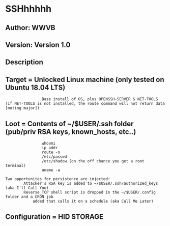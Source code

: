# SSHhhhhh

## Author: WWVB
## Version: Version 1.0

## Description

## Target =  Unlocked Linux machine (only tested on Ubuntu 18.04 LTS)
                    Base install of OS, plus OPENSSH-SERVER & NET-TOOLS (if NET-TOOLS is not installed, the route command will not return data [noting major])

## Loot =      Contents of ~/$USER/.ssh folder (pub/priv RSA keys, known_hosts, etc..)
                    whoami
                    ip addr
                    route -n
                    /etc/passwd
                    /etc/shadow (on the off chance you get a root terminal)
                    uname -a

    Two opportunites for persistence are injected:
            Attacker's RSA key is added to ~/$USER/.ssh/authorized_keys (aka I'll Call You)
            Reverse_TCP shell script is dropped in the ~/$USER/.config folder and a CRON job
                added that calls it on a schedule (aka Call Me Later)

## Configuration = HID STORAGE
